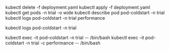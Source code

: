 kubectl delete -f deployment.yaml
kubectl apply -f deployment.yaml
kubectl get pods -n trial -o wide 
kubectl describe pod pod-coldstart -n trial
kubectl logs pod-coldstart -n trial performance

kubectl logs pod-coldstart -n trial 

kubectl exec -it pod-coldstart -n trial -- /bin/bash 
kubectl exec -it pod-coldstart -n trial -c performance -- /bin/bash 